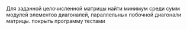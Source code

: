 Для заданной целочисленной матрицы найти минимум среди сумм модулей
элементов диагоналей, параллельных побочной диагонали матрицы.
покрыть программу тестами
